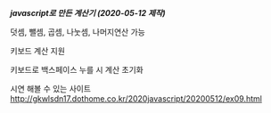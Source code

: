 *****javascript로 만든 계산기 (2020-05-12 제작)*****

덧셈, 뺄셈, 곱셈, 나눗셈, 나머지연산 가능

키보드 계산 지원

키보드로 백스페이스 누를 시 계산 초기화

시연 해볼 수 있는 사이트
http://gkwlsdn17.dothome.co.kr/2020javascript/20200512/ex09.html
